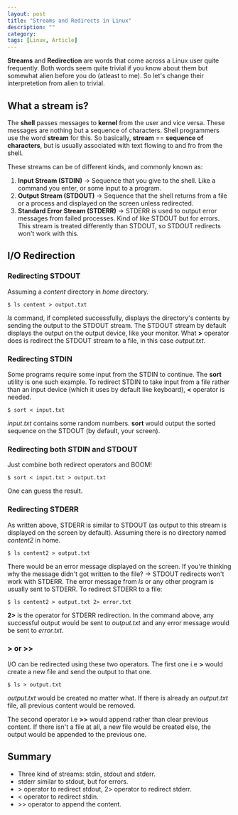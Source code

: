 ```yaml
---
layout: post
title: "Streams and Redirects in Linux"
description: ""
category: 
tags: [Linux, Article]
---
```

**Streams** and **Redirection** are words that come across a Linux user quite frequently. Both words seem quite trivial if you know about them but somewhat alien before you do (atleast to me). So let's change their interpretetion from alien to trivial.

What a stream is?
-----------------

The **shell** passes messages to **kernel** from the user and vice versa. These messages are nothing but a sequence of characters. Shell programmers use the word **stream** for this. So basically, **stream** == **sequence of characters**, but is usually associated with text flowing to and fro from the shell.

These streams can be of different kinds, and commonly known as:

1. **Input Stream (STDIN)** -> Sequence that you give to the shell. Like a command you enter, or some input to a program.
2. **Output Stream (STDOUT)** -> Sequence that the shell returns from a file or a process and displayed on the screen unless redirected.
3. **Standard Error Stream (STDERR)** -> STDERR is used to output error messages from failed processes. Kind of like STDOUT but for errors. This stream is treated differently than STDOUT, so STDOUT redirects won't work with this.

I/O Redirection
---------------

### Redirecting STDOUT

Assuming a *content* directory in *home* directory.

	$ ls content > output.txt

*ls* command, if completed successfully, displays the directory's contents by sending the output to the STDOUT stream. The STDOUT stream by default displays the output on the output device, like your monitor. What **>** operator does is redirect the STDOUT stream to a file, in this case *output.txt*. 

### Redirecting STDIN

Some programs require some input from the STDIN to continue. The **sort** utility is one such example. To redirect STDIN to take input from a file rather than an input device (which it uses by default like keyboard), **<** operator is needed.

	$ sort < input.txt

*input.txt* contains some random numbers. **sort** would output the sorted sequence on the STDOUT (by default, your screen). 

### Redirecting both STDIN and STDOUT

Just combine both redirect operators and BOOM!

	$ sort < input.txt > output.txt

One can guess the result.

### Redirecting STDERR

As written above, STDERR is similar to STDOUT (as output to this stream is displayed on the screen by default). Assuming there is no directory named *content2* in home.

	$ ls content2 > output.txt

There would be an error message displayed on the screen. If you're thinking why the message didn't got written to the file? -> STDOUT redirects won't work with STDERR. The error message from *ls* or any other program is usually sent to STDERR. To redirect STDERR to a file:
	
	$ ls content2 > output.txt 2> error.txt

**2>** is the operator for STDERR redirection. In the command above, any successful output would be sent to *output.txt* and any error message would be sent to *error.txt*.

### &gt; or &gt;&gt;

I/O can be redirected using these two operators. The first one i.e **>** would create a new file and send the output to that one.
	
	$ ls > output.txt

*output.txt* would be created no matter what. If there is already an *output.txt* file, all previous content would be removed.

The second operator i.e **>>** would append rather than clear previous content. If there isn't a file at all, a new file would be created else, the output would be appended to the previous one. 

Summary
-------

* Three kind of streams: stdin, stdout and stderr. 
* stderr similar to stdout, but for errors.
* &gt; operator to redirect stdout, 2> operator to redirect stderr.
* < operator to redirect stdin.
* &gt;&gt; operator to append the content.
